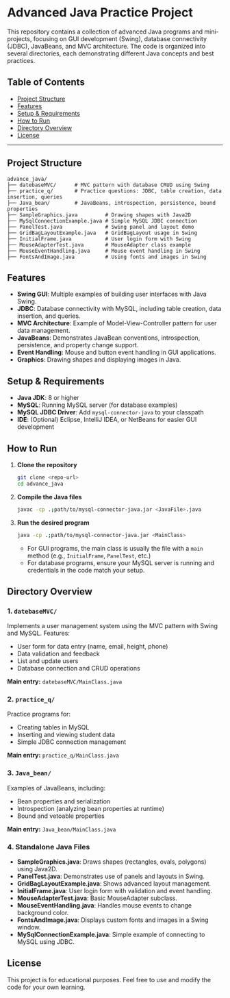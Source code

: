 # Advanced Java Practice Project

This repository contains a collection of advanced Java programs and mini-projects, focusing on GUI development (Swing), database connectivity (JDBC), JavaBeans, and MVC architecture. The code is organized into several directories, each demonstrating different Java concepts and best practices.

## Table of Contents
- [Project Structure](#project-structure)
- [Features](#features)
- [Setup & Requirements](#setup--requirements)
- [How to Run](#how-to-run)
- [Directory Overview](#directory-overview)
- [License](#license)

---

## Project Structure

```
advance_java/
├── datebaseMVC/      # MVC pattern with database CRUD using Swing
├── practice_q/       # Practice questions: JDBC, table creation, data insertion, queries
├── Java_bean/        # JavaBeans, introspection, persistence, bound properties
├── SampleGraphics.java         # Drawing shapes with Java2D
├── MySqlConnectionExample.java # Simple MySQL JDBC connection
├── PanelTest.java              # Swing panel and layout demo
├── GridBagLayoutExample.java   # GridBagLayout usage in Swing
├── InitialFrame.java           # User login form with Swing
├── MouseAdapterTest.java       # MouseAdapter class example
├── MouseEventHandling.java     # Mouse event handling in Swing
├── FontsAndImage.java          # Using fonts and images in Swing
```

## Features
- **Swing GUI**: Multiple examples of building user interfaces with Java Swing.
- **JDBC**: Database connectivity with MySQL, including table creation, data insertion, and queries.
- **MVC Architecture**: Example of Model-View-Controller pattern for user data management.
- **JavaBeans**: Demonstrates JavaBean conventions, introspection, persistence, and property change support.
- **Event Handling**: Mouse and button event handling in GUI applications.
- **Graphics**: Drawing shapes and displaying images in Java.

## Setup & Requirements
- **Java JDK**: 8 or higher
- **MySQL**: Running MySQL server (for database examples)
- **MySQL JDBC Driver**: Add `mysql-connector-java` to your classpath
- **IDE**: (Optional) Eclipse, IntelliJ IDEA, or NetBeans for easier GUI development

## How to Run
1. **Clone the repository**
   ```sh
   git clone <repo-url>
   cd advance_java
   ```
2. **Compile the Java files**
   ```sh
   javac -cp .;path/to/mysql-connector-java.jar <JavaFile>.java
   ```
3. **Run the desired program**
   ```sh
   java -cp .;path/to/mysql-connector-java.jar <MainClass>
   ```
   - For GUI programs, the main class is usually the file with a `main` method (e.g., `InitialFrame`, `PanelTest`, etc.)
   - For database programs, ensure your MySQL server is running and credentials in the code match your setup.

## Directory Overview

### 1. `datebaseMVC/`
Implements a user management system using the MVC pattern with Swing and MySQL. Features:
- User form for data entry (name, email, height, phone)
- Data validation and feedback
- List and update users
- Database connection and CRUD operations

**Main entry:** `datebaseMVC/MainClass.java`

### 2. `practice_q/`
Practice programs for:
- Creating tables in MySQL
- Inserting and viewing student data
- Simple JDBC connection management

**Main entry:** `practice_q/MainClass.java`

### 3. `Java_bean/`
Examples of JavaBeans, including:
- Bean properties and serialization
- Introspection (analyzing bean properties at runtime)
- Bound and vetoable properties

**Main entry:** `Java_bean/MainClass.java`

### 4. Standalone Java Files
- **SampleGraphics.java**: Draws shapes (rectangles, ovals, polygons) using Java2D.
- **PanelTest.java**: Demonstrates use of panels and layouts in Swing.
- **GridBagLayoutExample.java**: Shows advanced layout management.
- **InitialFrame.java**: User login form with validation and event handling.
- **MouseAdapterTest.java**: Basic MouseAdapter subclass.
- **MouseEventHandling.java**: Handles mouse events to change background color.
- **FontsAndImage.java**: Displays custom fonts and images in a Swing window.
- **MySqlConnectionExample.java**: Simple example of connecting to MySQL using JDBC.

## License
This project is for educational purposes. Feel free to use and modify the code for your own learning. 